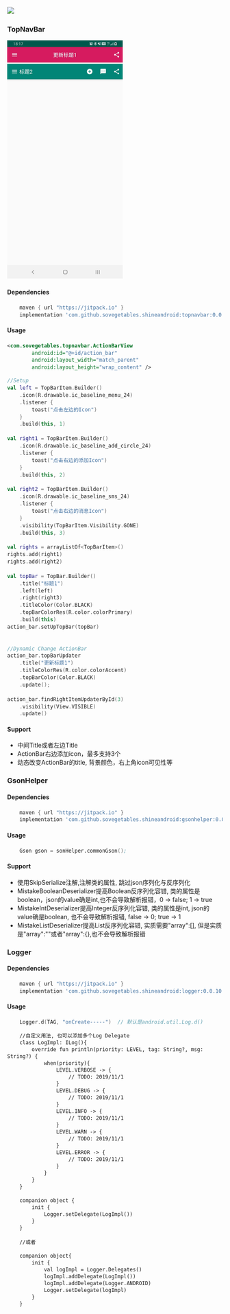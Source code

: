 [![](https://jitpack.io/v/sovegetables/shineandroid.svg)](https://jitpack.io/#sovegetables/shineandroid)
### TopNavBar

<p align="left">
	<img src="./img/ic_top_nav_bar.jpg" width="270">
</p>

#### Dependencies
```gradle
    maven { url "https://jitpack.io" }
    implementation 'com.github.sovegetables.shineandroid:topnavbar:0.0.10'
```
#### Usage

```xml
<com.sovegetables.topnavbar.ActionBarView
        android:id="@+id/action_bar"
        android:layout_width="match_parent"
        android:layout_height="wrap_content" />
```

```kotlin
//Setup
val left = TopBarItem.Builder()
    .icon(R.drawable.ic_baseline_menu_24)
    .listener {
        toast("点击左边的Icon")
    }
    .build(this, 1)

val right1 = TopBarItem.Builder()
    .icon(R.drawable.ic_baseline_add_circle_24)
    .listener {
        toast("点击右边的添加Icon")
    }
    .build(this, 2)

val right2 = TopBarItem.Builder()
    .icon(R.drawable.ic_baseline_sms_24)
    .listener {
        toast("点击右边的消息Icon")
    }
    .visibility(TopBarItem.Visibility.GONE)
    .build(this, 3)

val rights = arrayListOf<TopBarItem>()
rights.add(right1)
rights.add(right2)

val topBar = TopBar.Builder()
    .title("标题1")
    .left(left)
    .right(right3)
    .titleColor(Color.BLACK)
    .topBarColorRes(R.color.colorPrimary)
    .build(this)
action_bar.setUpTopBar(topBar)


//Dynamic Change ActionBar
action_bar.topBarUpdater
    .title("更新标题1")
    .titleColorRes(R.color.colorAccent)
    .topBarColor(Color.BLACK)
    .update();
    
action_bar.findRightItemUpdaterById(3)
    .visibility(View.VISIBLE)
    .update()    
```

#### Support
- 中间Title或者左边Title
- ActionBar右边添加icon，最多支持3个
- 动态改变ActionBar的title, 背景颜色，右上角icon可见性等


### GsonHelper
#### Dependencies
```gradle
    maven { url "https://jitpack.io" }
    implementation 'com.github.sovegetables.shineandroid:gsonhelper:0.0.10'
```

#### Usage
```s
    Gson gson = sonHelper.commonGson();
```
#### Support
- 使用SkipSerialize注解,注解类的属性, 跳过json序列化与反序列化
- MistakeBooleanDeserializer提高Boolean反序列化容错, 类的属性是boolean，json的value确是int,也不会导致解析报错，0 -> false; 1 -> true
- MistakeIntDeserializer提高Integer反序列化容错, 类的属性是int, json的value确是boolean, 也不会导致解析报错, false -> 0; true -> 1
- MistakeListDeserializer提高List反序列化容错, 实质需要"array":[], 但是实质是"array":""或者"array":{},也不会导致解析报错


### Logger
#### Dependencies
```gradle
    maven { url "https://jitpack.io" }
    implementation 'com.github.sovegetables.shineandroid:logger:0.0.10'
```
#### Usage
```kotlin
    Logger.d(TAG, "onCreate-----")  // 默认是android.util.Log.d()
```


```text
    //自定义用法, 也可以添加多个Log Delegate
    class LogImpl: ILog(){
        override fun println(priority: LEVEL, tag: String?, msg: String?) {
            when(priority){
                LEVEL.VERBOSE -> {
                    // TODO: 2019/11/1
                }
                LEVEL.DEBUG -> {
                    // TODO: 2019/11/1
                }
                LEVEL.INFO -> {
                    // TODO: 2019/11/1
                }
                LEVEL.WARN -> {
                    // TODO: 2019/11/1
                }
                LEVEL.ERROR -> {
                    // TODO: 2019/11/1
                }
            }
        }
    }
    
    companion object {
        init {
            Logger.setDelegate(LogImpl())
        }
    }
    
    //或者
    
    companion object{
        init {
            val logImpl = Logger.Delegates()
            logImpl.addDelegate(LogImpl())
            logImpl.addDelegate(Logger.ANDROID)
            Logger.setDelegate(logImpl)
        }
    }
    
    
```

